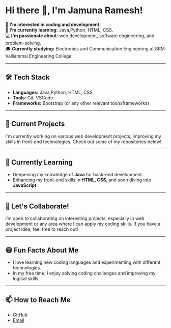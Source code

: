 # Hi there 👋, I'm Jamuna Ramesh!

👀 **I'm interested in coding and development.**  
🌱 **I'm currently learning:** Java,Python, HTML, CSS.  
💻 **I'm passionate about:** web development, software engineering, and problem-solving.  
🎓 **Currently studying:** Electronics and Communication Engineering at SRM Valliammai Engineering College.  

---

## 🛠️ Tech Stack

- **Languages:** Java,Python, HTML, CSS  
- **Tools:** Git, VSCode  
- **Frameworks:** Bootstrap (or any other relevant tools/frameworks)

---

## 🚀 Current Projects

I'm currently working on various web development projects, improving my skills in front-end technologies. Check out some of my repositories below!

---

## 🌱 Currently Learning

- Deepening my knowledge of **Java** for back-end development.
- Enhancing my front-end skills in **HTML, CSS**, and soon diving into **JavaScript**.

---

## 🤝 Let's Collaborate!

I’m open to collaborating on interesting projects, especially in web development or any area where I can apply my coding skills. If you have a project idea, feel free to reach out!

---

## 😄 Fun Facts About Me

- I love learning new coding languages and experimenting with different technologies.
- In my free time, I enjoy solving coding challenges and improving my logical skills.

---

## 📫 How to Reach Me

- [GitHub](https://github.com/jamuna-ramesh)
- [Email](mailto:jamuna26062002@gmail.com)

